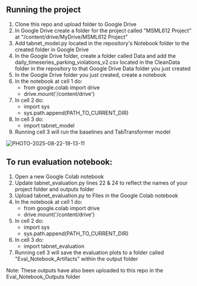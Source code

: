 ## Running the project
1. Clone this repo and upload folder to Google Drive
2. In Google Drive create a folder for the project called "MSML612 Project" at "/content/drive/MyDrive/MSML612 Project"
3. Add tabnet_model.py located in the repository's Notebook folder to the created folder in Google Drive
4. In the Google Drive folder, create a folder called Data and add the daily_timeseries_parking_violations_v2.csv located in the CleanData folder in the repository to that Google Drive Data folder you just created
5. In the Google Drive folder you just created, create a notebook
6. In the notebook at cell 1 do:
    - from google.colab import drive
    - drive.mount('/content/drive')
7. In cell 2 do:
    - import sys
    - sys.path.append(PATH_TO_CURRENT_DIR)
8. In cell 3 do:
    - import tabnet_model
9. Running cell 3 will run the baselines and TabTransformer model

![PHOTO-2025-08-22-19-13-11](https://github.com/user-attachments/assets/0178b900-a0f0-4abf-8734-d7a8985fc613)

## To run evaluation notebook:
1. Open a new Google Colab notebook
2. Update tabnet_evaluation.py lines 22 & 24 to reflect the names of your project folder and outputs folder
3. Upload tabnet_evaluation.py to Files in the Google Colab notebook
4. In the notebook at cell 1 do:
    - from google.colab import drive
    - drive.mount('/content/drive')
5. In cell 2 do:
    - import sys
    - sys.path.append(PATH_TO_CURRENT_DIR)
6. In cell 3 do:
    - import tabnet_evaluation
7. Running cell 3 will save the evaluation plots to a folder called "Eval_Notebook_Artifacts" within the output folder

Note: These outputs have also been uploaded to this repo in the Eval_Notebook_Outputs folder
